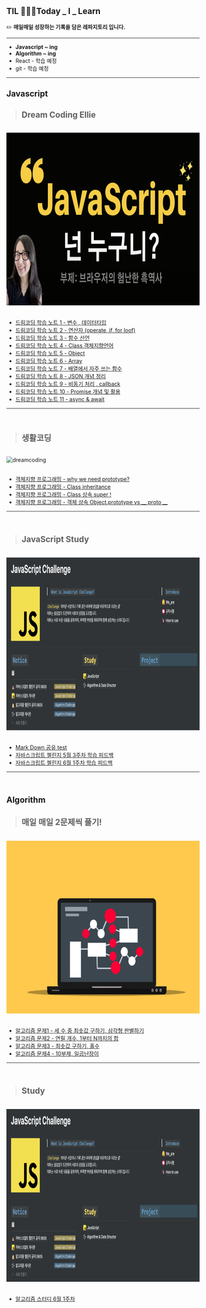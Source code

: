 ## TIL 🧑🏻‍💻Today _ I _ Learn
✏️  **매일매일 성장하는 기록을 담은 레파지토리 입니다.**

--------
- **Javascript ~ ing**
- **Algorithm ~ ing**
- React - 학습 예정
- git - 학습 예정
---
## **Javascript**
>## Dream Coding Ellie
<br>

<div align="left"><img src="Dream_Academy/asset/자바스크립트.png" width="700px" height="450px" alt="dreamcoding"></img></div>

<br>

- [드림코딩 학습 노트 1 - 변수 , 데이터타입](https://blog.naver.com/goawmfhfl1/222337915001)
- [드림코딩 학습 노트 2 - 연산자 (operate, if, for loof)](https://blog.naver.com/goawmfhfl1/222340080322)
- [드림코딩 학습 노트 3 - 함수 선언](https://blog.naver.com/goawmfhfl1/222341108210)
- [드림코딩 학습 노트 4 - Class 객체지향언어](https://blog.naver.com/goawmfhfl1/222342884728)
- [드림코딩 학습 노트 5 - Object](https://blog.naver.com/goawmfhfl1/222343702791)
- [드림코딩 학습 노트 6 - Array](https://blog.naver.com/goawmfhfl1/222348019526)
- [드림코딩 학습 노트 7 - 배열에서 자주 쓰는 함수](https://blog.naver.com/goawmfhfl1/222349614347)
- [드림코딩 학습 노트 8 - JSON 개념 정리](https://blog.naver.com/goawmfhfl1/222350916479)
- [드림코딩 학습 노트 9 - 비동기 처리 , callback](https://blog.naver.com/goawmfhfl1/222354478967)
- [드림코딩 학습 노트 10 - Promise 개념 및 활용](https://blog.naver.com/goawmfhfl1/222356214171)
- [드림코딩 학습 노트 11 - async & await](https://blog.naver.com/goawmfhfl1/222357622815)
---
<br>

>## 생활코딩
</br>
<div align="left"><img src="https://t1.daumcdn.net/cfile/tistory/253BF74B52E0F4EE1C" width="700px" height="450px" alt="dreamcoding"></img></div>
<br>

- [객체지향 프로그래밍 - why we need prototype?](https://blog.naver.com/goawmfhfl1/222385620281)
- [객체지향 프로그래밍 - Class inheritance](https://blog.naver.com/goawmfhfl1/222385647653)
- [객체지향 프로그래밍 - Class 상속 super !](https://blog.naver.com/goawmfhfl1/222385666271)
- [객체지향 프로그래밍 - 객체 상속 Object.prototype vs __ proto __](https://blog.naver.com/goawmfhfl1/222385753028)

---
</br>

>## JavaScript Study
</br>
<a href = "https://www.notion.so/JavaScript-Challenge-d6b9a65deb9d4919aed3d8f7e817f5c7"><div align="left"><img src="Algorithm&structor/asset/img/Study.png" width="750px" height="450px" alt="dreamcoding"></img></div></a>
<br>

- [Mark Down 공유 test](test.md)
- [자바스크립트 첼린지 5월 3주차 학습 피드백](https://www.notion.so/5-3-eb1112cbb83843f194f833ab3d6ca857)
- [자바스크립트 첼린지 6월 1주차 학습 피드백](https://www.notion.so/6-1-a2a1d5fda8cb493a8ae37768e7180973)
---
<br>

## **Algorithm**
>## 매일 매일 2문제씩 풀기!
<br>
<div align="left"><img src="Algorithm&structor/asset/img/Algorihtm.png" width="700px" height="450px" alt="dreamcoding"></img></div>

<br>

- [알고리즘 문제1 - 세 수 중 최솟값 구하기, 삼각형 판별하기](https://blog.naver.com/goawmfhfl1/222379714283)
- [알고리즘 문제2 - 연필 개수, 1부터 N까지의 합](https://blog.naver.com/goawmfhfl1/222381099270)
- [알고리즘 문제3 - 최솟값 구하기, 홀수](https://blog.naver.com/goawmfhfl1/222382951813)
- [알고리즘 문제4 - 10부제, 일곱난장이](https://blog.naver.com/goawmfhfl1/222384811095)
---
<br>

>## Study
<br>
<a href="https://www.notion.so/JavaScript-Challenge-d6b9a65deb9d4919aed3d8f7e817f5c7"><div align="left"><img src="Algorithm&structor/asset/img/Study.png" width="750px" height="450px" alt="dreamcoding"></img></div><a>
<br>

- [알고리즘 스터디 6월 1주차](https://www.notion.so/8a0a25191e8c4bd68fbd3124a0c6171a)

